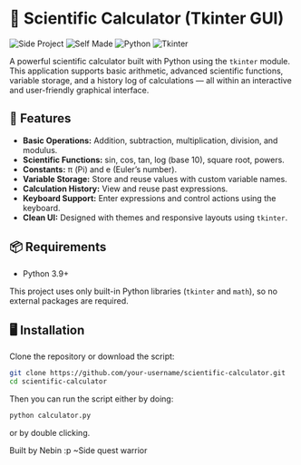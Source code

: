 # 🧮 Scientific Calculator (Tkinter GUI)

![Side Project](https://img.shields.io/badge/project-side--project-blueviolet)
![Self Made](https://img.shields.io/badge/built%20by-self--made-orange)
![Python](https://img.shields.io/badge/language-python-yellow?logo=python)
![Tkinter](https://img.shields.io/badge/gui-tkinter-green)

A powerful scientific calculator built with Python using the `tkinter` module. This application supports basic arithmetic, advanced scientific functions, variable storage, and a history log of calculations — all within an interactive and user-friendly graphical interface.

## 🚀 Features

- **Basic Operations:** Addition, subtraction, multiplication, division, and modulus.
- **Scientific Functions:** sin, cos, tan, log (base 10), square root, powers.
- **Constants:** π (Pi) and e (Euler’s number).
- **Variable Storage:** Store and reuse values with custom variable names.
- **Calculation History:** View and reuse past expressions.
- **Keyboard Support:** Enter expressions and control actions using the keyboard.
- **Clean UI:** Designed with themes and responsive layouts using `tkinter`.

## 📦 Requirements

- Python 3.9+

This project uses only built-in Python libraries (`tkinter` and `math`), so no external packages are required.

## 🖥️ Installation

Clone the repository or download the script:

```bash
git clone https://github.com/your-username/scientific-calculator.git
cd scientific-calculator
```

Then you can run the script either by doing:
```bash
python calculator.py
```
or by double clicking.

Built by Nebin :p
~Side quest warrior
